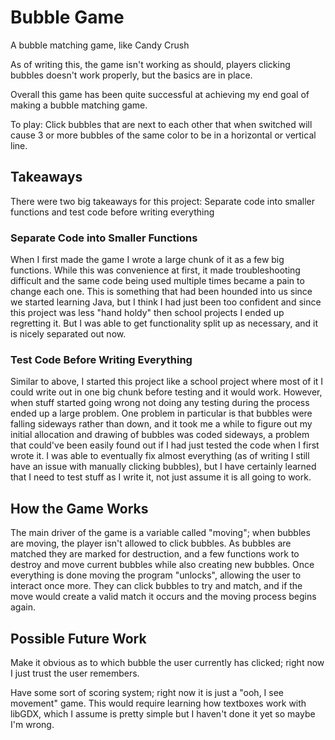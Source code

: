 # Bubble Game
A bubble matching game, like Candy Crush

As of writing this, the game isn't working as should, players clicking bubbles doesn't work properly, but the basics are in place.

Overall this game has been quite successful at achieving my end goal of making a bubble matching game.

To play: Click bubbles that are next to each other that when switched will cause 3 or more bubbles of the same color to be in a horizontal or vertical line.

## Takeaways
There were two big takeaways for this project: Separate code into smaller functions and test code before writing everything

### Separate Code into Smaller Functions
When I first made the game I wrote a large chunk of it as a few big functions. While this was convenience at first, it made troubleshooting difficult and the same code being used multiple times became a pain to change each one. This is something that had been hounded into us since we started learning Java, but I think I had just been too confident and since this project was less "hand holdy" then school projects I ended up regretting it. But I was able to get functionality split up as necessary, and it is nicely separated out now.

### Test Code Before Writing Everything
Similar to above, I started this project like a school project where most of it I could write out in one big chunk before testing and it would work. However, when stuff started going wrong not doing any testing during the process ended up a large problem. One problem in particular is that bubbles were falling sideways rather than down, and it took me a while to figure out my initial allocation and drawing of bubbles was coded sideways, a problem that could've been easily found out if I had just tested the code when I first wrote it. I was able to eventually fix almost everything (as of writing I still have an issue with manually clicking bubbles), but I have certainly learned that I need to test stuff as I write it, not just assume it is all going to work.

## How the Game Works
The main driver of the game is a variable called "moving"; when bubbles are moving, the player isn't allowed to click bubbles. As bubbles are matched they are marked for destruction, and a few functions work to destroy and move current bubbles while also creating new bubbles. Once everything is done moving the program "unlocks", allowing the user to interact once more. They can click bubbles to try and match, and if the move would create a valid match it occurs and the moving process begins again.

## Possible Future Work
Make it obvious as to which bubble the user currently has clicked; right now I just trust the user remembers.

Have some sort of scoring system; right now it is just a "ooh, I see movement" game. This would require learning how textboxes work with libGDX, which I assume is pretty simple but I haven't done it yet so maybe I'm wrong.
